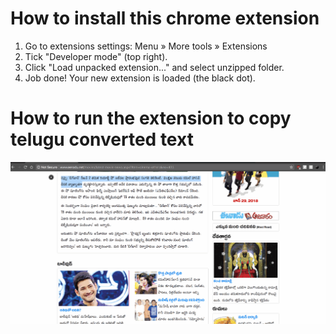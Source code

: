 # How to install this chrome extension
1. Go to extensions settings: Menu » More tools » Extensions
2. Tick "Developer mode" (top right).
3. Click "Load unpacked extension..." and select unzipped folder.
4. Job done! Your new extension is loaded (the black dot).

# How to run the extension to copy telugu converted text
![alt text](https://github.com/BiggBossCCDB/TeluguTextConeverter/blob/master/How_To_Copy_Telugu_Text.gif "Demo")
